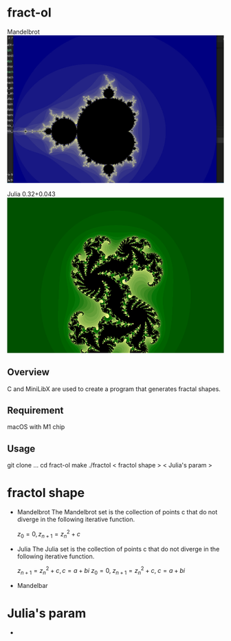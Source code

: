 # fract-ol
Mandelbrot
![gif](https://github.com/retakashi/fract-ol/blob/main/image/Mandelbrot.gif)

Julia 0.32+0.043
![gif](https://github.com/retakashi/fract-ol/blob/main/image/Julia.gif)

## Overview
C and MiniLibX are used to create a program that generates fractal shapes.

## Requirement
macOS with M1 chip
## Usage
git clone ...
cd fract-ol
make
./fractol < fractol shape > < Julia's param >
# fractol shape
- Mandelbrot
    The Mandelbrot set is the collection of points c that do not diverge in the following iterative function.

    $z_{0} = 0, z_{n+1} = z_{n}^{2} + c$
- Julia
   The Julia set is the collection of points c that do not diverge in the following iterative function.

    $z_{n+1}​ = z_{n}^2​ + c, c = a+bi$
    $z_{0} = 0, \; z_{n+1} = z_{n}^{2} + c, \; c = a + bi$

- Mandelbar
# Julia's param
- 
